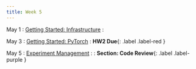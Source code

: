 ```yaml
---
title: Week 5 
---
```


May 1
: [Getting Started: Infrastructure](https://docs.google.com/presentation/d/1sSTuzkwXi-9RPIfPVjyErDDd6X5f_f2_eN5CF2HjX3M/edit?usp=sharing)
  : 


May 3
: [Getting Started: PyTorch](#)
  : **HW2 Due**{: .label .label-red }

May 5
: [Experiment Management](#)
  : 
   : **Section: Code Review**{: .label .label-purple }